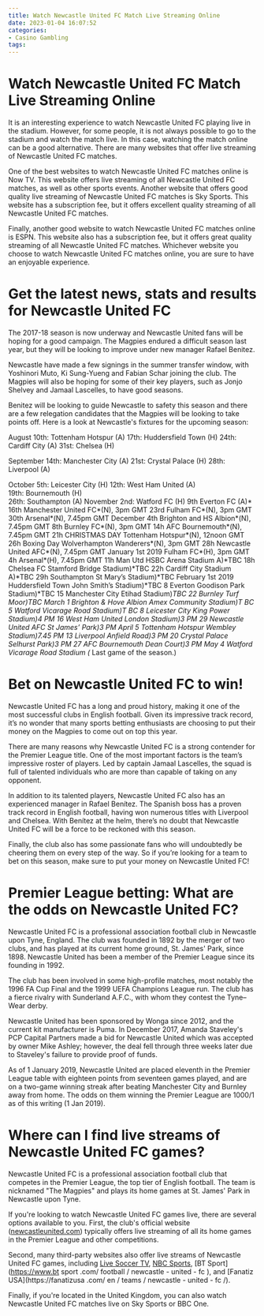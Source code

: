 ```yaml
---
title: Watch Newcastle United FC Match Live Streaming Online
date: 2023-01-04 16:07:52
categories:
- Casino Gambling
tags:
---
```



#  Watch Newcastle United FC Match Live Streaming Online

It is an interesting experience to watch Newcastle United FC playing live in the stadium. However, for some people, it is not always possible to go to the stadium and watch the match live. In this case, watching the match online can be a good alternative. There are many websites that offer live streaming of Newcastle United FC matches.

One of the best websites to watch Newcastle United FC matches online is Now TV. This website offers live streaming of all Newcastle United FC matches, as well as other sports events. Another website that offers good quality live streaming of Newcastle United FC matches is Sky Sports. This website has a subscription fee, but it offers excellent quality streaming of all Newcastle United FC matches.

Finally, another good website to watch Newcastle United FC matches online is ESPN. This website also has a subscription fee, but it offers great quality streaming of all Newcastle United FC matches. Whichever website you choose to watch Newcastle United FC matches online, you are sure to have an enjoyable experience.

#  Get the latest news, stats and results for Newcastle United FC

The 2017-18 season is now underway and Newcastle United fans will be hoping for a good campaign. The Magpies endured a difficult season last year, but they will be looking to improve under new manager Rafael Benitez.

Newcastle have made a few signings in the summer transfer window, with Yoshinori Muto, Ki Sung-Yueng and Fabian Schar joining the club. The Magpies will also be hoping for some of their key players, such as Jonjo Shelvey and Jamaal Lascelles, to have good seasons.

Benitez will be looking to guide Newcastle to safety this season and there are a few relegation candidates that the Magpies will be looking to take points off. Here is a look at Newcastle's fixtures for the upcoming season:

August
10th: Tottenham Hotspur (A)
17th: Huddersfield Town (H)
24th: Cardiff City (A)
31st: Chelsea (H)

September
14th: Manchester City (A)
21st: Crystal Palace (H)
28th: Liverpool (A)

October
5th: Leicester City (H) 
12th: West Ham United (A)  
19th: Bournemouth (H)  
26th: Southampton (A) 
November 2nd: Watford FC (H)  9th Everton FC (A)*  16th Manchester United FC*(N), 3pm GMT  23rd Fulham FC*(N), 3pm GMT  30th Arsenal*(N), 7.45pm GMT December 4th Brighton and HS Albion*(N), 7.45pm GMT  8th Burnley FC*(N), 3pm GMT 14h AFC Bournemouth*(N), 7.45pm GMT 21h CHRISTMAS DAY Tottenham Hotspur*(N), 12noon GMT 26h Boxing Day Wolverhampton Wanderers*(N), 3pm GMT 28h Newcastle United AFC*(N), 7.45pm GMT January 1st 2019 Fulham FC*(H), 3pm GMT 4h Arsenal*(H), 7.45pm GMT 11h Man Utd HSBC Arena Stadium A)*TBC 18h Chelsea FC Stamford Bridge Stadium)*TBC 22h Cardiff City Stadium A)*TBC 29h Southampton St Mary’s Stadium)*TBC February 1st 2019 Huddersfield Town John Smith’s Stadium)*TBC 8 Everton Goodison Park Stadium)*TBC 15 Manchester City Etihad Stadium)*TBC 22 Burnley Turf Moor)*TBC March 1 Brighton & Hove Albion Amex Community Stadium)*T BC 5 Watford Vicarage Road Stadium)*T BC 8 Leicester City King Power Stadium)*4 PM 16 West Ham United London Stadium)*3 PM 29 Newcastle United AFC St James’ Park*)3 PM April 5 Tottenham Hotspur Wembley Stadium*)7.45 PM 13 Liverpool Anfield Road*)3 PM 20 Crystal Palace Selhurst Park*)3 PM 27 AFC Bournemouth Dean Court*)3 PM May 4 Watford Vicarage Road Stadium (* Last game of the season.)

#  Bet on Newcastle United FC to win!

Newcastle United FC has a long and proud history, making it one of the most successful clubs in English football. Given its impressive track record, it’s no wonder that many sports betting enthusiasts are choosing to put their money on the Magpies to come out on top this year.

There are many reasons why Newcastle United FC is a strong contender for the Premier League title. One of the most important factors is the team’s impressive roster of players. Led by captain Jamaal Lascelles, the squad is full of talented individuals who are more than capable of taking on any opponent.

In addition to its talented players, Newcastle United FC also has an experienced manager in Rafael Benítez. The Spanish boss has a proven track record in English football, having won numerous titles with Liverpool and Chelsea. With Benítez at the helm, there’s no doubt that Newcastle United FC will be a force to be reckoned with this season.

Finally, the club also has some passionate fans who will undoubtedly be cheering them on every step of the way. So if you’re looking for a team to bet on this season, make sure to put your money on Newcastle United FC!

#  Premier League betting: What are the odds on Newcastle United FC?

[](#)

Newcastle United FC is a professional association football club in Newcastle upon Tyne, England. The club was founded in 1892 by the merger of two clubs, and has played at its current home ground, St. James' Park, since 1898. Newcastle United has been a member of the Premier League since its founding in 1992.

The club has been involved in some high-profile matches, most notably the 1996 FA Cup Final and the 1999 UEFA Champions League run. The club has a fierce rivalry with Sunderland A.F.C., with whom they contest the Tyne–Wear derby.

Newcastle United has been sponsored by Wonga since 2012, and the current kit manufacturer is Puma. In December 2017, Amanda Staveley's PCP Capital Partners made a bid for Newcastle United which was accepted by owner Mike Ashley; however, the deal fell through three weeks later due to Staveley's failure to provide proof of funds.

As of 1 January 2019, Newcastle United are placed eleventh in the Premier League table with eighteen points from seventeen games played, and are on a two-game winning streak after beating Manchester City and Burnley away from home. The odds on them winning the Premier League are 1000/1 as of this writing (1 Jan 2019).

#  Where can I find live streams of Newcastle United FC games?

Newcastle United FC is a professional association football club that competes in the Premier League, the top tier of English football. The team is nicknamed "The Magpies" and plays its home games at St. James' Park in Newcastle upon Tyne.

If you're looking to watch Newcastle United FC games live, there are several options available to you. First, the club's official website ([newcastleunited.com](https://www.newcastleunited.com/)) typically offers live streaming of all its home games in the Premier League and other competitions.

Second, many third-party websites also offer live streams of Newcastle United FC games, including [Live Soccer TV](https://www.livesoccertv.com/teams/england/newcastle-united-fc/), [NBC Sports](https://www.nbcsports.com/soccer/newcastle-united), [BT Sport](https://www.bt sport .com/ football / newcastle - united - fc ), and [Fanatiz USA](https://fanatizusa .com/ en / teams / newcastle - united - fc /).

Finally, if you're located in the United Kingdom, you can also watch Newcastle United FC matches live on Sky Sports or BBC One.